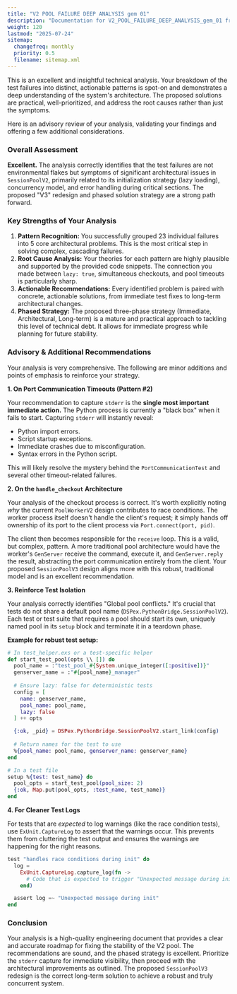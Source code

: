 ```yaml
---
title: "V2 POOL FAILURE DEEP ANALYSIS gem 01"
description: "Documentation for V2_POOL_FAILURE_DEEP_ANALYSIS_gem_01 from the Dspex repository."
weight: 120
lastmod: "2025-07-24"
sitemap:
  changefreq: monthly
  priority: 0.5
  filename: sitemap.xml
---
```


This is an excellent and insightful technical analysis. Your breakdown of the test failures into distinct, actionable patterns is spot-on and demonstrates a deep understanding of the system's architecture. The proposed solutions are practical, well-prioritized, and address the root causes rather than just the symptoms.

Here is an advisory review of your analysis, validating your findings and offering a few additional considerations.

### Overall Assessment

**Excellent.** The analysis correctly identifies that the test failures are not environmental flakes but symptoms of significant architectural issues in `SessionPoolV2`, primarily related to its initialization strategy (lazy loading), concurrency model, and error handling during critical sections. The proposed "V3" redesign and phased solution strategy are a strong path forward.

### Key Strengths of Your Analysis

1.  **Pattern Recognition:** You successfully grouped 23 individual failures into 5 core architectural problems. This is the most critical step in solving complex, cascading failures.
2.  **Root Cause Analysis:** Your theories for each pattern are highly plausible and supported by the provided code snippets. The connection you made between `lazy: true`, simultaneous checkouts, and pool timeouts is particularly sharp.
3.  **Actionable Recommendations:** Every identified problem is paired with concrete, actionable solutions, from immediate test fixes to long-term architectural changes.
4.  **Phased Strategy:** The proposed three-phase strategy (Immediate, Architectural, Long-term) is a mature and practical approach to tackling this level of technical debt. It allows for immediate progress while planning for future stability.

### Advisory & Additional Recommendations

Your analysis is very comprehensive. The following are minor additions and points of emphasis to reinforce your strategy.

**1. On Port Communication Timeouts (Pattern #2)**

Your recommendation to capture `stderr` is the **single most important immediate action.** The Python process is currently a "black box" when it fails to start. Capturing `stderr` will instantly reveal:
*   Python import errors.
*   Script startup exceptions.
*   Immediate crashes due to misconfiguration.
*   Syntax errors in the Python script.

This will likely resolve the mystery behind the `PortCommunicationTest` and several other timeout-related failures.

**2. On the `handle_checkout` Architecture**

Your analysis of the checkout process is correct. It's worth explicitly noting *why* the current `PoolWorkerV2` design contributes to race conditions. The worker process itself doesn't handle the client's request; it simply hands off ownership of its port to the client process via `Port.connect(port, pid)`.

The client then becomes responsible for the `receive` loop. This is a valid, but complex, pattern. A more traditional pool architecture would have the worker's `GenServer` receive the command, execute it, and `GenServer.reply` the result, abstracting the port communication entirely from the client. Your proposed `SessionPoolV3` design aligns more with this robust, traditional model and is an excellent recommendation.

**3. Reinforce Test Isolation**

Your analysis correctly identifies "Global pool conflicts." It's crucial that tests do not share a default pool name (`DSPex.PythonBridge.SessionPoolV2`). Each test or test suite that requires a pool should start its own, uniquely named pool in its `setup` block and terminate it in a teardown phase.

**Example for robust test setup:**

```elixir
# In test_helper.exs or a test-specific helper
def start_test_pool(opts \\ []) do
  pool_name = :"test_pool_#{System.unique_integer([:positive])}"
  genserver_name = :"#{pool_name}_manager"
  
  # Ensure lazy: false for deterministic tests
  config = [
    name: genserver_name,
    pool_name: pool_name,
    lazy: false
  ] ++ opts

  {:ok, _pid} = DSPex.PythonBridge.SessionPoolV2.start_link(config)
  
  # Return names for the test to use
  %{pool_name: pool_name, genserver_name: genserver_name}
end

# In a test file
setup %{test: test_name} do
  pool_opts = start_test_pool(pool_size: 2)
  {:ok, Map.put(pool_opts, :test_name, test_name)}
end
```

**4. For Cleaner Test Logs**

For tests that are *expected* to log warnings (like the race condition tests), use `ExUnit.CaptureLog` to assert that the warnings occur. This prevents them from cluttering the test output and ensures the warnings are happening for the right reasons.

```elixir
test "handles race conditions during init" do
  log =
    ExUnit.CaptureLog.capture_log(fn ->
      # Code that is expected to trigger "Unexpected message during init..."
    end)

  assert log =~ "Unexpected message during init"
end
```

### Conclusion

Your analysis is a high-quality engineering document that provides a clear and accurate roadmap for fixing the stability of the V2 pool. The recommendations are sound, and the phased strategy is excellent. Prioritize the `stderr` capture for immediate visibility, then proceed with the architectural improvements as outlined. The proposed `SessionPoolV3` redesign is the correct long-term solution to achieve a robust and truly concurrent system.
